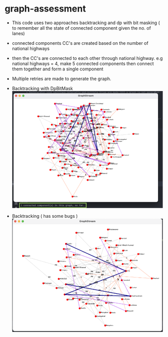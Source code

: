 # graph-assessment
- This code uses two approaches backtracking and dp with bit masking ( to remember all the state of connected component given the no. of lanes)
- connected components CC's are created based on the number of national highways
- then the CC's are connected to each other through national highway.
e.g national highways = 4, make 5 connected components then connect them together and form a single component
- Multiple retries are made to generate the graph.

- Backtracking with DpBitMask
![image description](demo/dp_bitmask_netwok.png)

- Backtracking ( has some bugs )
![image description](demo/sample_image2.png)


